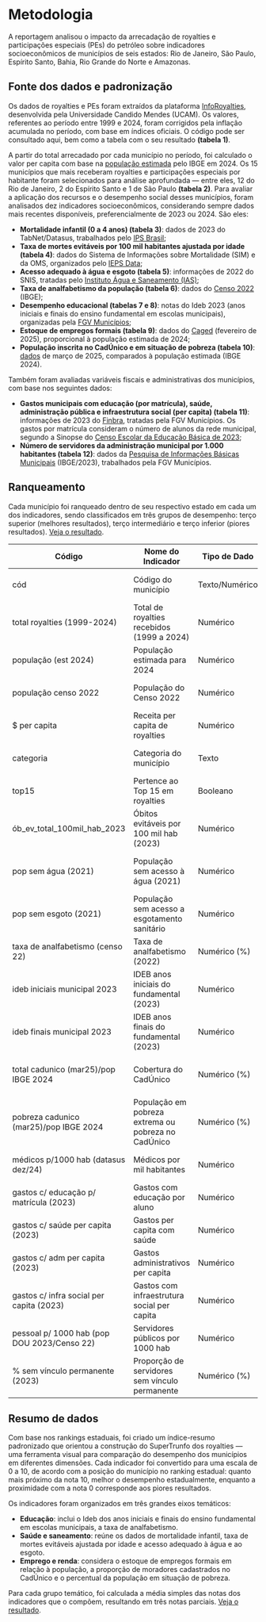 # Metodologia
A reportagem analisou o impacto da arrecadação de royalties e participações especiais (PEs) do petróleo sobre indicadores socioeconômicos de municípios de seis estados: Rio de Janeiro, São Paulo, Espírito Santo, Bahia, Rio Grande do Norte e Amazonas.

## Fonte dos dados e padronização
Os dados de royalties e PEs foram extraídos da plataforma [InfoRoyalties](https://inforoyalties.ucam-campos.br/), desenvolvida pela Universidade Candido Mendes (UCAM). Os valores, referentes ao período entre 1999 e 2024, foram corrigidos pela inflação acumulada no período, com base em índices oficiais. O código pode ser consultado aqui, bem como a tabela com o seu resultado **(tabela 1)**.

A partir do total arrecadado por cada município no período, foi calculado o valor per capita com base na [população estimada](https://www.ibge.gov.br/estatisticas/sociais/populacao/9103-estimativas-de-populacao.html) pelo IBGE em 2024. Os 15 municípios que mais receberam royalties e participações especiais por habitante foram selecionados para análise aprofundada — entre eles, 12 do Rio de Janeiro, 2 do Espírito Santo e 1 de São Paulo **(tabela 2)**.
Para avaliar a aplicação dos recursos e o desempenho social desses municípios, foram analisados dez indicadores socioeconômicos, considerando sempre dados mais recentes disponíveis, preferencialmente de 2023 ou 2024. São eles:

* **Mortalidade infantil (0 a 4 anos) (tabela 3)**: dados de 2023 do TabNet/Datasus, trabalhados pelo [IPS Brasil](https://ipsbrasil.org.br/pt/explore/dados);
* **Taxa de mortes evitáveis por 100 mil habitantes ajustada por idade (tabela 4)**: dados do Sistema de Informações sobre Mortalidade (SIM) e da OMS, organizados pelo [IEPS Data](https://iepsdata.org.br/data-downloads);
* **Acesso adequado à água e esgoto (tabela 5)**: informações de 2022 do SNIS, tratadas pelo [Instituto Água e Saneamento (IAS)](https://www.aguaesaneamento.org.br/municipios-e-saneamento/);
* **Taxa de analfabetismo da população (tabela 6)**: dados do [Censo 2022](https://sidra.ibge.gov.br/Tabela/7240) (IBGE);
* **Desempenho educacional (tabelas 7 e 8)**: notas do Ideb 2023 (anos iniciais e finais do ensino fundamental em escolas municipais), organizadas pela [FGV Municípios](https://municipios.fgv.br/indicadores);
* **Estoque de empregos formais (tabela 9)**: dados do [Caged](https://www.gov.br/trabalho-e-emprego/pt-br/assuntos/estatisticas-trabalho) (fevereiro de 2025), proporcional à população estimada de 2024;
* **População inscrita no CadÚnico e em situação de pobreza (tabela 10)**: [dados](https://dados.gov.br/dados/conjuntos-dados/pessoas-inscritas-no-cadastro-unico) de março de 2025, comparados à população estimada (IBGE 2024).

Também foram avaliadas variáveis fiscais e administrativas dos municípios, com base nos seguintes dados: 
* **Gastos municipais com educação (por matrícula), saúde, administração pública e infraestrutura social (per capita) (tabela 11)**: informações de 2023 do [Finbra](https://siconfi.tesouro.gov.br/siconfi/pages/public/consulta_finbra/finbra_list.jsf), tratadas pela FGV Municípios. Os gastos por matrícula consideram o número de alunos da rede municipal, segundo a Sinopse do [Censo Escolar da Educação Básica de 2023](https://www.gov.br/inep/pt-br/assuntos/noticias/censo-escolar/mec-e-inep-divulgam-resultados-do-censo-escolar-2023);
* **Número de servidores da administração municipal por 1.000 habitantes (tabela 12)**: dados da [Pesquisa de Informações Básicas Municipais](https://www.ibge.gov.br/estatisticas/sociais/educacao/10586-pesquisa-de-informacoes-basicas-municipais.html) (IBGE/2023), trabalhados pela FGV Municípios.

## Ranqueamento
Cada município foi ranqueado dentro de seu respectivo estado em cada um dos indicadores, sendo classificados em três grupos de desempenho: terço superior (melhores resultados), terço intermediário e terço inferior (piores resultados). [Veja o resultado]().

| Código | Nome do Indicador | Tipo de Dado | Unidade | Descrição |
| ------------------------------------------- | --------------------------------------------------- | -------------- | ------------------- | ----------------------------------------------------------------------------- |
| cód | Código do município | Texto/Numérico | - | Código IBGE ou identificador único do município |
| total royalties (1999-2024) | Total de royalties recebidos (1999 a 2024) | Numérico | R\$ | Valor acumulado de royalties recebidos pelo município no período |
| população (est 2024) | População estimada para 2024 | Numérico | Habitantes | Estimativa populacional IBGE ou fonte oficial |
| população censo 2022 | População do Censo 2022 | Numérico | Habitantes | População residente registrada no Censo Demográfico de 2022 |
| \$ per capita | Receita per capita de royalties | Numérico | R\$ | Valor de royalties dividido pela população estimada |
| categoria | Categoria do município | Texto | - | Classificação usada na análise (ex: Alto, Médio, Baixo, etc.) |
| top15 | Pertence ao Top 15 em royalties | Booleano | Sim/Não | Indica se o município está entre os 15 com maior valor de royalties |
| ób\_ev\_total\_100mil\_hab\_2023 | Óbitos evitáveis por 100 mil hab (2023) | Numérico | óbitos/100 mil hab  | Taxa de mortalidade por causas evitáveis|
| pop sem água (2021) | População sem acesso à água (2021) | Numérico | Habitantes | Número absoluto de pessoas sem acesso a água potável segundo dados de 2021 |
| pop sem esgoto (2021) | População sem acesso a esgotamento sanitário | Numérico | Habitantes | Número de pessoas sem acesso a esgoto |
| taxa de analfabetismo (censo 22) | Taxa de analfabetismo (2022) | Numérico (%) | % | Percentual da população com 15 anos ou mais que não sabe ler e escrever |
| ideb iniciais municipal 2023 | IDEB anos iniciais do fundamental (2023) | Numérico | Nota (0 a 10) | Índice de Desenvolvimento da Educação Básica – anos iniciais |
| ideb finais municipal 2023 | IDEB anos finais do fundamental (2023) | Numérico | Nota (0 a 10) | Índice de Desenvolvimento da Educação Básica – anos finais |
| total cadunico (mar25)/pop IBGE 2024 | Cobertura do CadÚnico | Numérico (%) | % | Percentual da população estimada 2024 registrada no Cadastro Único (março/25) |
| pobreza cadunico (mar25)/pop IBGE 2024 | População em pobreza extrema ou pobreza no CadÚnico | Numérico (%) | % | Proporção da população em situação de pobreza cadastrada |
| médicos p/1000 hab (datasus dez/24) | Médicos por mil habitantes | Numérico | médicos/1000 hab | Densidade médica por população, dados de dezembro/2024 |
| gastos c/ educação p/ matrícula (2023) | Gastos com educação por aluno | Numérico | R\$ | Valor médio gasto por matrícula na educação básica municipal |
| gastos c/ saúde per capita (2023) | Gastos per capita com saúde | Numérico | R\$ | Despesa pública municipal com saúde por habitante |
| gastos c/ adm per capita (2023) | Gastos administrativos per capita | Numérico | R\$ | Despesas administrativas divididas pela população |
| gastos c/ infra social per capita (2023) | Gastos com infraestrutura social per capita | Numérico | R\$ | Inclui habitação, saneamento, urbanismo, etc. por habitante |
| pessoal p/ 1000 hab (pop DOU 2023/Censo 22) | Servidores públicos por 1000 hab | Numérico | servidores/1000 hab | Relação entre número de servidores municipais e população |
| % sem vínculo permanente (2023) | Proporção de servidores sem vínculo permanente | Numérico (%) | % | Percentual de funcionários com vínculos temporários/precarizados |



## Resumo de dados
Com base nos rankings estaduais, foi criado um índice-resumo padronizado que orientou a construção do SuperTrunfo dos royalties — uma ferramenta visual para comparação do desempenho dos municípios em diferentes dimensões. Cada indicador foi convertido para uma escala de 0 a 10, de acordo com a posição do município no ranking estadual: quanto mais próximo da nota 10, melhor o desempenho estadualmente, enquanto a proximidade com a nota 0 corresponde aos piores resultados.

Os indicadores foram organizados em três grandes eixos temáticos:
* **Educação**: inclui o Ideb dos anos iniciais e finais do ensino fundamental em escolas municipais, a taxa de analfabetismo.
* **Saúde e saneamento**: reúne os dados de mortalidade infantil, taxa de mortes evitáveis ajustada por idade e acesso adequado à água e ao esgoto.
* **Emprego e renda**: considera o estoque de empregos formais em relação à população, a proporção de moradores cadastrados no CadÚnico e o percentual da população em situação de pobreza.

Para cada grupo temático, foi calculada a média simples das notas dos indicadores que o compõem, resultando em três notas parciais. [Veja o resultado]().

